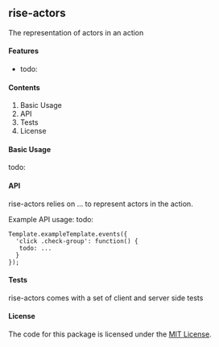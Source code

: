 ## rise-actors
The representation of actors in an action

#### Features
- todo:

#### Contents

1. Basic Usage
2. API
3. Tests
4. License

#### Basic Usage
todo:

#### API
rise-actors relies on ... to represent actors in the action.

Example API usage:
todo:

```
Template.exampleTemplate.events({
  'click .check-group': function() {
   todo: ...
  }
});
```

#### Tests
rise-actors comes with a set of client and server side tests 


#### License
The code for this package is licensed under the [MIT License](http://opensource.org/licenses/MIT).
